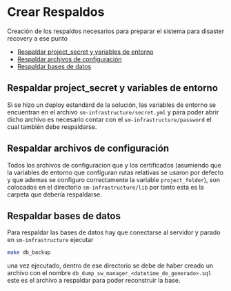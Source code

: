 # Crear Respaldos <!-- omit in toc -->

Creación de los respaldos necesarios para preparar el sistema para disaster recovery a ese punto

- [Respaldar project_secret y variables de entorno](#respaldar-project_secret-y-variables-de-entorno)
- [Respaldar archivos de configuración](#respaldar-archivos-de-configuración)
- [Respaldar bases de datos](#respaldar-bases-de-datos)

## Respaldar project_secret y variables de entorno

Si se hizo un deploy estandard de la solución, las variables de entorno se encuentran en el archivo `sm-infrastructure/secret.yml` y para poder abrir dicho archivo es necesario contar con el `sm-infrastructure/password` el cual también debe respaldarse.

## Respaldar archivos de configuración

Todos los archivos de configuracion que y los certificados (asumiendo que la variables de entorno que configuran rutas relativas se usaron por defecto y que ademas se configuro correctamente la variable `project_folder`), son colocados en el directorio `sm-infrastructure/lib` por tanto esta es la carpeta que debería respaldarse.

## Respaldar bases de datos

Para respaldar las bases de datos hay que conectarse al servidor y parado en `sm-infrastructure` ejecutar

```bash
make db_backup
```

una vez ejecutado, dentro de ese directorio se debe de haber creado un archivo con el nombre `db_dump_sw_manager_<datetime_de_generado>.sql` este es el archivo a respaldar para poder reconstruir la base.
